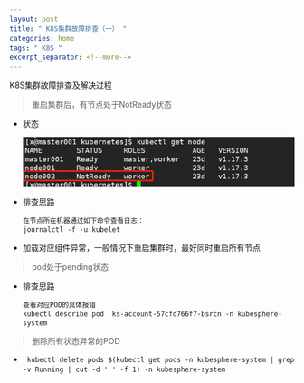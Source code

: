 ```yaml
---
layout: post
title: " K8S集群故障排查（一） "
categories: home
tags: " K8S "
excerpt_separator: <!--more-->
--- 
```


K8S集群故障排查及解决过程
<!--more-->

> 重启集群后，有节点处于NotReady状态

- 状态

    ![图片1](../_includes/svg/image_20.png)

- 排查思路
    ```
    在节点所在机器通过如下命令查看日志：
    journalctl -f -u kubelet
    ```
- 加载对应组件异常，一般情况下重启集群时，最好同时重启所有节点

> pod处于pending状态

- 排查思路

    ```
    查看对应POD的具体报错  
    kubectl describe pod  ks-account-57cfd766f7-bsrcn -n kubesphere-system  
    ```

> 删除所有状态异常的POD

   - ` kubectl delete pods $(kubectl get pods -n kubesphere-system | grep -v Running | cut -d ' ' -f 1) -n kubesphere-system`


